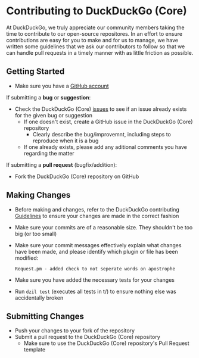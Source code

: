 # Contributing to DuckDuckGo (Core)

At DuckDuckGo, we truly appreciate our community members taking the time to contribute to our open-source repositores. In an effort to ensure contributions are easy for you to make and for us to manage, we have written some guidelines that we ask our contributors to follow so that we can handle pull requests in a timely manner with as little friction as possible.

## Getting Started

* Make sure you have a [GitHub account](https://github.com/signup/free)

If submitting a **bug** or **suggestion**:
* Check the DuckDuckGo (Core) [issues](https://github.com/duckduckgo/duckduckgo/issues) to see if an issue already exists for the given bug or suggestion
    * If one doesn't exist, create a GitHub issue in the DuckDuckGo (Core) repository
        * Clearly describe the bug/improvemnt, including steps to reproduce when it is a bug
    * If one already exists, please add any aditional comments you have regarding the matter

If submitting a **pull request** (bugfix/addition):
* Fork the DuckDuckGo (Core) repository on GitHub

## Making Changes

* Before making and changes, refer to the DuckDuckGo contributing [Guidelines](#link-to-guidelines) to ensure your changes are made in the correct fashion
* Make sure your commits are of a reasonable size. They shouldn't be too big (or too small)
* Make sure your commit messages effectively explain what changes have been made, and please identify which plugin or file has been modified:

    ```
    Request.pm - added check to not seperate words on apostrophe
    ```

* Make sure you have added the necessary tests for your changes
* Run `dzil test` (executes all tests in t/) to ensure nothing else was accidentally broken

## Submitting Changes

* Push your changes to your fork of the repository
* Submit a pull request to the DuckDuckGo (Core) repository
    * Make sure to use the DuckDuckGo (Core) repository's Pull Request template